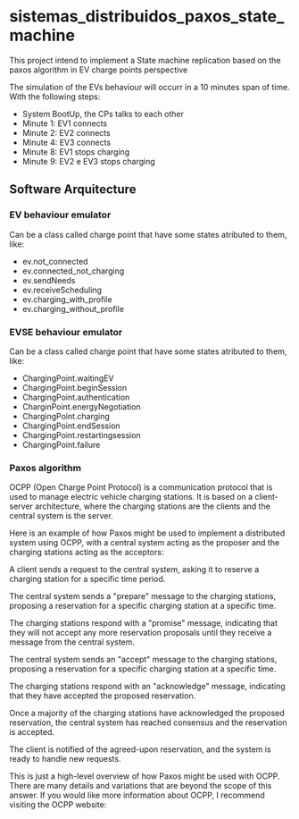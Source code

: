 # sistemas_distribuidos_paxos_state_machine

This project intend to implement a State machine replication based on the paxos algorithm in EV charge points perspective

The simulation of the EVs behaviour will occurr in a 10 minutes span of time. With the following steps:

- System BootUp, the CPs talks to each other
- Minute 1: EV1 connects
- Minute 2: EV2 connects
- Minute 4: EV3 connects
- Minute 8: EV1 stops charging
- Minute 9: EV2 e EV3 stops charging

## Software Arquitecture

### EV behaviour emulator

Can be a class called charge point that have some states atributed to them, like:

- ev.not_connected
- ev.connected_not_charging
- ev.sendNeeds
- ev.receiveScheduling
- ev.charging_with_profile
- ev.charging_without_profile

### EVSE behaviour emulator

Can be a class called charge point that have some states atributed to them, like:

- ChargingPoint.waitingEV
- ChargingPoint.beginSession
- ChargingPoint.authentication
- CharginPoint.energyNegotiation
- ChargingPoint.charging
- ChargingPoint.endSession
- ChargingPoint.restartingsession
- ChargingPoint.failure

### Paxos algorithm

OCPP (Open Charge Point Protocol) is a communication protocol that is used to manage electric vehicle charging stations. It is based on a client-server architecture, where the charging stations are the clients and the central system is the server.

Here is an example of how Paxos might be used to implement a distributed system using OCPP, with a central system acting as the proposer and the charging stations acting as the acceptors:

A client sends a request to the central system, asking it to reserve a charging station for a specific time period.

The central system sends a "prepare" message to the charging stations, proposing a reservation for a specific charging station at a specific time.

The charging stations respond with a "promise" message, indicating that they will not accept any more reservation proposals until they receive a message from the central system.

The central system sends an "accept" message to the charging stations, proposing a reservation for a specific charging station at a specific time.

The charging stations respond with an "acknowledge" message, indicating that they have accepted the proposed reservation.

Once a majority of the charging stations have acknowledged the proposed reservation, the central system has reached consensus and the reservation is accepted.

The client is notified of the agreed-upon reservation, and the system is ready to handle new requests.

This is just a high-level overview of how Paxos might be used with OCPP. There are many details and variations that are beyond the scope of this answer. If you would like more information about OCPP, I recommend visiting the OCPP website:
